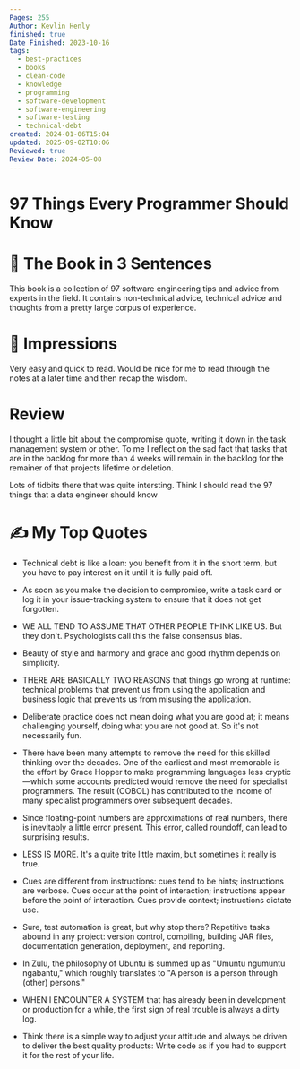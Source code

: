 ```yaml
---
Pages: 255
Author: Kevlin Henly
finished: true
Date Finished: 2023-10-16
tags:
  - best-practices
  - books
  - clean-code
  - knowledge
  - programming
  - software-development
  - software-engineering
  - software-testing
  - technical-debt
created: 2024-01-06T15:04
updated: 2025-09-02T10:06
Reviewed: true
Review Date: 2024-05-08
---
```

# 97 Things Every Programmer Should Know



# 🚀 The Book in 3 Sentences
This book is a collection of 97 software engineering tips and advice from experts in the field. It contains non-technical advice, technical advice and thoughts from a pretty large corpus of experience.

# 🎨 Impressions
Very easy and quick to read. Would be nice for me to read through the notes at a later time and then recap the wisdom.

# Review 
I thought a little bit about the compromise quote, writing it down in the task management system or other. To me I reflect on the sad fact that tasks that are in the backlog for more than 4 weeks will remain in the backlog for the remainer of that projects lifetime or deletion. 


Lots of tidbits there that was quite intersting. Think I should read the 97 things that a data engineer should know 
# ✍️ My Top  Quotes
- Technical debt is like a loan: you benefit from it in the short term, but you have to pay interest on it until it is fully paid off.
 
- As soon as you make the decision to compromise, write a task card or log it in your issue-tracking system to ensure that it does not get forgotten.
 
- WE ALL TEND TO ASSUME THAT OTHER PEOPLE THINK LIKE US. But they don't. Psychologists call this the false consensus bias.
 
- Beauty of style and harmony and grace and good rhythm depends on simplicity.
 
- THERE ARE BASICALLY TWO REASONS that things go wrong at runtime: technical problems that prevent us from using the application and business logic that prevents us from misusing the application.
 
- Deliberate practice does not mean doing what you are good at; it means challenging yourself, doing what you are not good at. So it's not necessarily fun.
 
- There have been many attempts to remove the need for this skilled thinking over the decades. One of the earliest and most memorable is the effort by Grace Hopper to make programming languages less cryptic—which some accounts predicted would remove the need for specialist programmers. The result (COBOL) has contributed to the income of many specialist programmers over subsequent decades.
 
- Since floating-point numbers are approximations of real numbers, there is inevitably a little error present. This error, called roundoff, can lead to surprising results.
 
- LESS IS MORE. It's a quite trite little maxim, but sometimes it really is true.
 
- Cues are different from instructions: cues tend to be hints; instructions are verbose. Cues occur at the point of interaction; instructions appear before the point of interaction. Cues provide context; instructions dictate use.
 
- Sure, test automation is great, but why stop there? Repetitive tasks abound in any project: version control, compiling, building JAR files, documentation generation, deployment, and reporting.
 
- In Zulu, the philosophy of Ubuntu is summed up as "Umuntu ngumuntu ngabantu," which roughly translates to "A person is a person through (other) persons."
 
- WHEN I ENCOUNTER A SYSTEM that has already been in development or production for a while, the first sign of real trouble is always a dirty log.
 
- Think there is a simple way to adjust your attitude and always be driven to deliver the best quality products: Write code as if you had to support it for the rest of your life.
 

